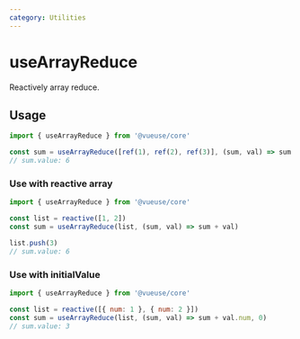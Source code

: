 ```yaml
---
category: Utilities
---
```


# useArrayReduce

Reactively array reduce.

## Usage

```js
import { useArrayReduce } from '@vueuse/core'

const sum = useArrayReduce([ref(1), ref(2), ref(3)], (sum, val) => sum + val)
// sum.value: 6
```

### Use with reactive array

```js
import { useArrayReduce } from '@vueuse/core'

const list = reactive([1, 2])
const sum = useArrayReduce(list, (sum, val) => sum + val)

list.push(3)
// sum.value: 6
```

### Use with initialValue

```js
import { useArrayReduce } from '@vueuse/core'

const list = reactive([{ num: 1 }, { num: 2 }])
const sum = useArrayReduce(list, (sum, val) => sum + val.num, 0)
// sum.value: 3
```
